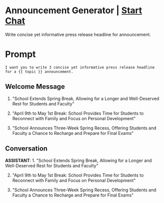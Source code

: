 

# Announcement Generator  | [Start Chat](https://gptcall.net/chat.html?data=%7B%22contact%22%3A%7B%22id%22%3A%22l5eE0pysG3wCi3S7G3fY-%22%2C%22flow%22%3Atrue%7D%7D)
Write  concise yet informative press release headline for announcement.



# Prompt

```
I want you to write 3 concise yet informative press release headline for a {{ topic }} announcement.

```

## Welcome Message
1. "School Extends Spring Break, Allowing for a Longer and Well-Deserved Rest for Students and Faculty"

2. "April 9th to May 1st Break: School Provides Time for Students to Reconnect with Family and Focus on Personal Development"

3. "School Announces Three-Week Spring Recess, Offering Students and Faculty a Chance to Recharge and Prepare for Final Exams"

## Conversation

**ASSISTANT**: 1. "School Extends Spring Break, Allowing for a Longer and Well-Deserved Rest for Students and Faculty"

2. "April 9th to May 1st Break: School Provides Time for Students to Reconnect with Family and Focus on Personal Development"

3. "School Announces Three-Week Spring Recess, Offering Students and Faculty a Chance to Recharge and Prepare for Final Exams"

